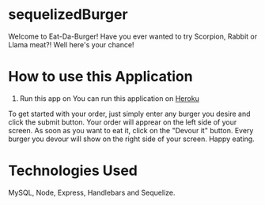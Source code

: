 # sequelizedBurger

Welcome to Eat-Da-Burger! Have you ever wanted to try Scorpion, Rabbit or Llama meat?! Well here's your chance! 


# How to use this Application

1. Run this app on You can run this application on [Heroku](https://arcane-spire-44716.herokuapp.com)

To get started with  your order, just simply enter any burger you desire and click the submit button. Your order will apprear on the left side of your screen. As soon as you want to eat it, click on the "Devour it" button. Every burger you devour will show on the right side of your screen. Happy eating. 


# Technologies Used
 MySQL, Node, Express, Handlebars and Sequelize.



